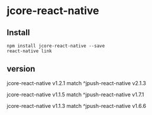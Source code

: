 # jcore-react-native

## Install

```
npm install jcore-react-native --save
react-native link
```

## version
jcore-react-native v1.2.1 match ^jpush-react-native v2.1.3

jcore-react-native v1.1.5 match ^jpush-react-native v1.7.1

jcore-react-native v1.1.3 match ^jpush-react-native v1.6.6
